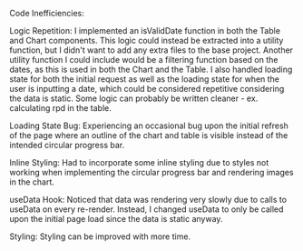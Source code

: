 Code Inefficiencies:

Logic Repetition:
I implemented an isValidDate function in both the Table and Chart components. This logic could instead be extracted into a utility function, but I didn't want to add any extra files to the base project. Another utility function I could include would be a filtering function based on the dates, as this is used in both the Chart and the Table. I also handled loading state for both the initial request as well as the loading state for when the user is inputting a date, which could be considered repetitive considering the data is static. Some logic can probably be written cleaner - ex. calculating rpd in the table.

Loading State Bug:
Experiencing an occasional bug upon the initial refresh of the page where an outline of the chart and table is visible instead of the intended circular progress bar.

Inline Styling:
Had to incorporate some inline styling due to styles not working when implementing the circular progress bar and rendering images in the chart.

useData Hook:
Noticed that data was rendering very slowly due to calls to useData on every re-render. Instead, I changed useData to only be called upon the initial page load since the data is static anyway.


Styling:
Styling can be improved with more time.